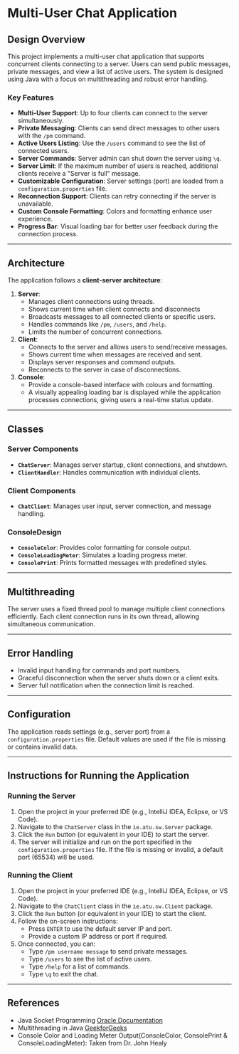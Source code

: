 # **Multi-User Chat Application**

## **Design Overview**
This project implements a multi-user chat application that supports concurrent clients connecting to a server. Users can send public messages, private messages, and view a list of active users. The system is designed using Java with a focus on multithreading and robust error handling.

### **Key Features**
- **Multi-User Support**: Up to four clients can connect to the server simultaneously.
- **Private Messaging**: Clients can send direct messages to other users with the `/pm` command.
- **Active Users Listing**: Use the `/users` command to see the list of connected users.
- **Server Commands**: Server admin can shut down the server using `\q`.
- **Server Limit**: If the maximum number of users is reached, additional clients receive a "Server is full" message.
- **Customizable Configuration**: Server settings (port) are loaded from a `configuration.properties` file.
- **Reconnection Support**: Clients can retry connecting if the server is unavailable.
- **Custom Console Formatting**: Colors and formatting enhance user experience.
- **Progress Bar**: Visual loading bar for better user feedback during the connection process.

---

## **Architecture**
The application follows a **client-server architecture**:
1. **Server**:
   - Manages client connections using threads.
   - Shows current time when client connects and disconnects
   - Broadcasts messages to all connected clients or specific users.
   - Handles commands like `/pm`, `/users`, and `/help`.
   - Limits the number of concurrent connections.
2. **Client**:
   - Connects to the server and allows users to send/receive messages.
   - Shows current time when messages are received and sent.
   - Displays server responses and command outputs.
   - Reconnects to the server in case of disconnections.
3. **Console**: 
   - Provide a console-based interface with colours and formatting.
   - A visually appealing loading bar is displayed while the application processes connections, giving users a real-time status update.

---

## **Classes**
### **Server Components**
- **`ChatServer`**: Manages server startup, client connections, and shutdown.
- **`ClientHandler`**: Handles communication with individual clients.

### **Client Components**
- **`ChatClient`**: Manages user input, server connection, and message handling.

### **ConsoleDesign**
- **`ConsoleColor`**: Provides color formatting for console output.
- **`ConsoleLoadingMeter`**: Simulates a loading progress meter.
- **`ConsolePrint`**: Prints formatted messages with predefined styles.

---

## **Multithreading**
The server uses a fixed thread pool to manage multiple client connections efficiently. Each client connection runs in its own thread, allowing simultaneous communication.

---

## **Error Handling**
- Invalid input handling for commands and port numbers.
- Graceful disconnection when the server shuts down or a client exits.
- Server full notification when the connection limit is reached.

---

## **Configuration**
The application reads settings (e.g., server port) from a `configuration.properties` file. Default values are used if the file is missing or contains invalid data.

---

## **Instructions for Running the Application**
### **Running the Server**
1. Open the project in your preferred IDE (e.g., IntelliJ IDEA, Eclipse, or VS Code).
2. Navigate to the `ChatServer` class in the `ie.atu.sw.Server` package.
3. Click the `Run` button (or equivalent in your IDE) to start the server.
4. The server will initialize and run on the port specified in the `configuration.properties` file. If the file is missing or invalid, a default port (65534) will be used.

### **Running the Client**
1. Open the project in your preferred IDE (e.g., IntelliJ IDEA, Eclipse, or VS Code).
2. Navigate to the `ChatClient` class in the `ie.atu.sw.Client` package.
3. Click the `Run` button (or equivalent in your IDE) to start the client.
4. Follow the on-screen instructions:
   - Press `ENTER` to use the default server IP and port.
   - Provide a custom IP address or port if required.
5. Once connected, you can:
   - Type `/pm username message` to send private messages.
   - Type `/users` to see the list of active users.
   - Type `/help` for a list of commands.
   - Type `\q` to exit the chat.

---

## **References**
- Java Socket Programming [Oracle Documentation](https://docs.oracle.com/javase/tutorial/networking/sockets/index.html)
- Multithreading in Java [GeekforGeeks](https://www.geeksforgeeks.org/multi-threaded-chat-application-set-1/)
- Console Color and Loading Meter Output(ConsoleColor, ConsolePrint & ConsoleLoadingMeter): Taken from Dr. John Healy